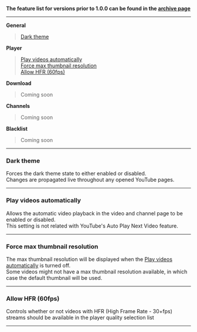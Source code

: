**The feature list for versions prior to 1.0.0 can be found in the [archive page](https://github.com/ParticleCore/Iridium/wiki/Features-archive)**

---


**General**  
>
>[Dark theme](#darkTheme)  

**Player**  
>
>[Play videos automatically](#autoPlayVideo)  
>[Force max thumbnail resolution](#maxResThumbnail)  
>[Allow HFR (60fps)](#hfrOn)  

**Download**  
>
>Coming soon    

**Channels**  
>
>Coming soon 

**Blacklist**  
>
>Coming soon   
  
  
---
### <a name="darkTheme"/>Dark theme

Forces the dark theme state to either enabled or disabled.  
Changes are propagated live throughout any opened YouTube pages.  

---
### <a name="autoPlayVideo"/>Play videos automatically

Allows the automatic video playback in the video and channel page to be enabled or disabled.  
This setting is not related with YouTube's Auto Play Next Video feature.  

---
### <a name="maxResThumbnail"/>Force max thumbnail resolution

The max thumbnail resolution will be displayed when the [Play videos automatically](#autoPlayVideo) is turned off.  
Some videos might not have a max thumbnail resolution available, in which case the default thumbnail will be used.  

---
### <a name="hfrOn"/>Allow HFR (60fps)  

Controls whether or not videos with HFR (High Frame Rate - 30+fps) streams should be available in the player quality selection list  

---